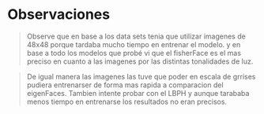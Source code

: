 # Observaciones

> Observe que en base a los data sets tenia que utilizar imagenes de 48x48 porque tardaba mucho tiempo en entrenar el modelo. y en base a todo los modelos que probé vi que el fisherFace es el mas preciso en cuanto a las imagenes por las distintas tonalidades de luz.

>De igual manera las imagenes las tuve que poder en escala de grrises pudiera entrenarser de forma mas rapida a comparacion del eigenFaces. Tambien intente probar con el LBPH y aunque tarababa menos tiempo en entrenarse los resultados no eran precisos.